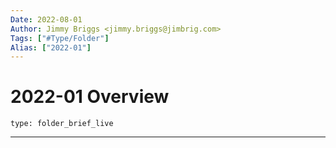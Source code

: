 ```yaml
---
Date: 2022-08-01
Author: Jimmy Briggs <jimmy.briggs@jimbrig.com>
Tags: ["#Type/Folder"]
Alias: ["2022-01"]
---
```


# 2022-01 Overview

 
```ccard
type: folder_brief_live
```
 

***
